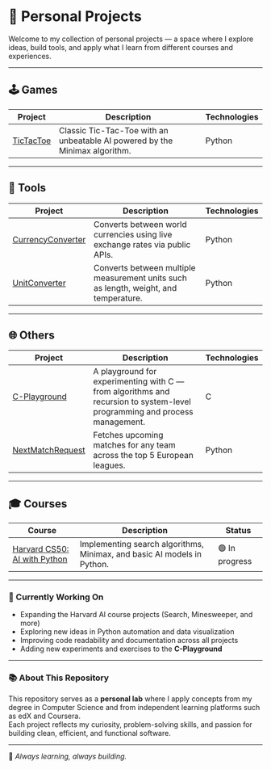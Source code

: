# 🧠 Personal Projects

Welcome to my collection of personal projects — a space where I explore ideas, build tools, and apply what I learn from different courses and experiences.

---

## 🕹️ Games
| Project | Description | Technologies |
|----------|--------------|---------------|
| [TicTacToe](./Games/TicTacToe) | Classic Tic-Tac-Toe with an unbeatable AI powered by the Minimax algorithm. | Python |

---

## 🧰 Tools
| Project | Description | Technologies |
|----------|--------------|---------------|
| [CurrencyConverter](./Tools/CurrencyConverter) | Converts between world currencies using live exchange rates via public APIs. | Python |
| [UnitConverter](./Tools/UnitConverter) | Converts between multiple measurement units such as length, weight, and temperature. | Python |

---

## 🌐 Others
| Project | Description | Technologies |
|----------|--------------|---------------|
| [C-Playground](https://github.com/CDAMXI/Proyects/tree/main/Others/C-Playground) | A playground for experimenting with C — from algorithms and recursion to system-level programming and process management. | C |
| [NextMatchRequest](./Football/NextMatchRequest) | Fetches upcoming matches for any team across the top 5 European leagues. | Python |

---

## 🎓 Courses
| Course | Description | Status |
|--------|--------------|--------|
| [Harvard CS50: AI with Python](./Courses/Harvard_AI) | Implementing search algorithms, Minimax, and basic AI models in Python. | 🟢 In progress |

---

### 🚧 Currently Working On
- Expanding the Harvard AI course projects (Search, Minesweeper, and more)
- Exploring new ideas in Python automation and data visualization
- Improving code readability and documentation across all projects
- Adding new experiments and exercises to the **C-Playground**

---

### 📚 About This Repository
This repository serves as a **personal lab** where I apply concepts from my degree in Computer Science and from independent learning platforms such as edX and Coursera.  
Each project reflects my curiosity, problem-solving skills, and passion for building clean, efficient, and functional software.

---

🧩 *Always learning, always building.*
